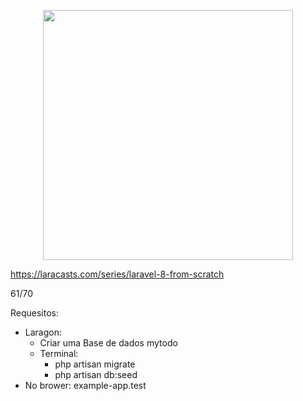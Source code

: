 <p align="center"><a href="https://laravel.com" target="_blank"><img src="https://raw.githubusercontent.com/laravel/art/master/logo-lockup/5%20SVG/2%20CMYK/1%20Full%20Color/laravel-logolockup-cmyk-red.svg" width="400"></a></p>

https://laracasts.com/series/laravel-8-from-scratch

61/70


Requesitos:
- Laragon:
  - Criar uma Base de dados mytodo
  - Terminal:
  	- php artisan migrate
  	- php artisan db:seed
- No brower: example-app.test
